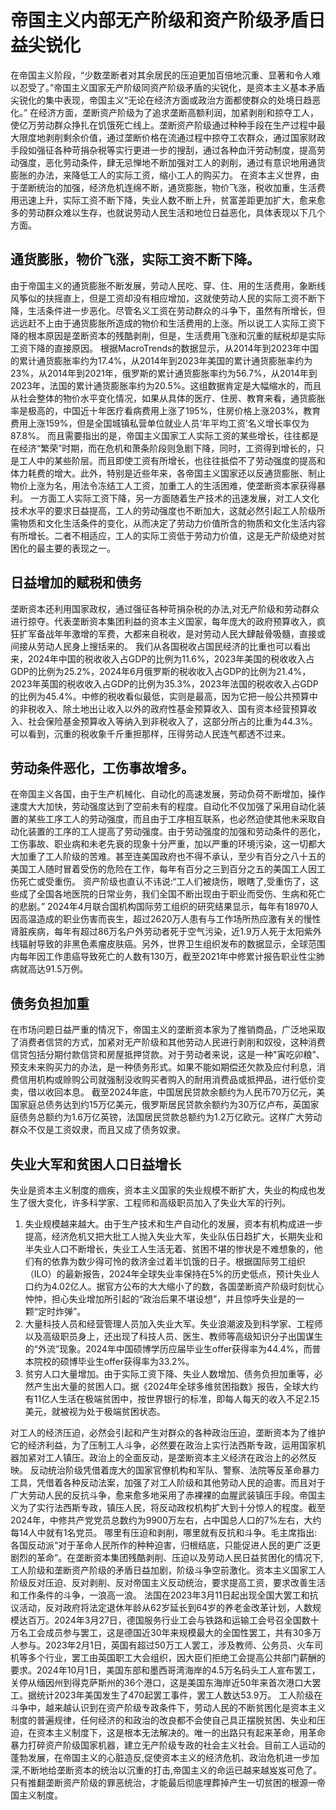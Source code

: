 # 帝国主义内部无产阶级和资产阶级矛盾日益尖锐化

在帝国主义阶段，“少数垄断者对其余居民的压迫更加百倍地沉重、显著和令人难以忍受了。”帝国主义国家无产阶级同资产阶级矛盾的尖锐化，是资本主义基本矛盾尖锐化的集中表现，帝国主义“无论在经济方面或政治方面都使群众的处境日趋恶化。”
在经济方面，垄断资产阶级为了追求垄断高额利润，加紧剥削和掠夺工人，使亿万劳动群众挣扎在饥饿死亡线上。垄断资产阶级通过种种手段在生产过程中最大限度地剥削剩余价值，通过垄断价格在流通过程中掠夺工农群众，通过国家财政手段如强征各种苛捐杂税等实行更进一步的搜刮，通过各种血汗劳动制度，提高劳动强度，恶化劳动条件，肆无忌惮地不断加强对工人的剥削，通过有意识地用通货膨胀的办法，来降低工人的实际工资，缩小工人的购买力。
在资本主义世界，由于垄断统治的加强，经济危机连绵不断，通货膨胀，物价飞涨，税收加重，生活费用迅速上升，实际工资不断下降，失业人数不断上升，贫富差距更加扩大，愈来愈多的劳动群众难以生存，也就说劳动人民生活和地位日益恶化，具体表现以下几个方面。

## 通货膨胀，物价飞涨，实际工资不断下降。
由于帝国主义的通货膨胀不断发展，劳动人民吃、穿、住、用的生活费用，象断线风筝似的扶摇直上，但是工资却没有相应增加，这就使劳动人民的实际工资不断下降，生活条件进一步恶化。尽管名义工资在劳动群众的斗争下，虽然有所增长，但远远赶不上由于通货膨胀所造成的物价和生活费用的上涨。所以说工人实际工资下降的根本原因是垄断资本的残酷剥削，但是，生活费用飞涨和沉重的赋税却是实际工资下降的直接原因。
根据MacroTrends的数据显示，从2014年到2023年中国的累计通货膨胀率约为17.4%，从2014年到2023年美国的累计通货膨胀率约为23%，从2014年到2021年，俄罗斯的累计通货膨胀率约为56.7%，从2014年到2023年，法国的累计通货膨胀率约为20.5%。这组数据肯定是大幅缩水的，而且从社会整体的物价水平变化情况，如果从具体的医疗、住房、教育来看，通货膨胀率是极高的，中国近十年医疗看病费用上涨了195%，住房价格上涨203%，教育费用上涨159%，但是全国城镇私营单位就业人员‘年平均工资’名义增长率仅为87.8%。
而且需要指出的是，帝国主义国家工人实际工资的某些增长，往往都是在经济“繁荣”时期，而在危机和萧条阶段则急剧下降，同时，工资得到增长的，只是工人中的某些阶层。而且即使工资有所增长，也往往抵偿不了劳动强度的提高和体力耗费的增大。此外，特别是近些年来，各帝国主义国家还以反通货膨胀、制止物价上涨为名，用法令冻结工人工资，加重工人的生活困难，使垄断资本家获得暴利。
一方面工人实际工资下降，另一方面随着生产技术的迅速发展，对工人文化技术水平的要求日益提高，工人的劳动强度也不断加大，这就必然引起工人阶级所需物质和文化生活条件的变化，从而决定了劳动力价值所含的物质和文化生活内容有所增长。二者不相适应，工人的实际工资低于劳动力价值，这是无产阶级绝对贫困化的最主要的表现之一。

## 日益增加的赋税和债务
垄断资本还利用国家政权，通过强征各种苛捐杂税的办法,对无产阶级和劳动群众进行掠夺。代表垄断资本集团利益的资本主义国家，每年庞大的政府预算收入，疯狂扩军备战年年激增的军费，大都来自税收，是对劳动人民大肆敲骨吸髓，直接或间接从劳动人民身上搜括来的。
我们从各国税收占国民经济的比重也可以看出来，2024年中国的税收收入占GDP的比例为11.6%，2023年美国的税收收入占GDP的比例为25.2%，2024年6月俄罗斯的税收收入占GDP的比例为21.4%，2023年英国的税收收入占GDP的比例为35.3%，2023年法国的税收收入占GDP的比例为45.4%。中修的税收看似最低，实则是最高，因为它把一般公共预算中的非税收入、除土地出让收入以外的政府性基金预算收入、国有资本经营预算收入、社会保险基金预算收入等纳入到非税收入了，这部分所占的比重为44.3%。可以看到，沉重的税收象千斤重担那样，压得劳动人民连气都透不过来。

## 劳动条件恶化，工伤事故增多。
在帝国主义各国，由于生产机械化、自动化的高速发展，劳动负荷不断增加，操作速度大大加快，劳动强度达到了空前未有的程度。自动化不仅加强了采用自动化装置的某些工序工人的劳动强度，而且由于工序相互联系，也必然迫使其他未采取自动化装置的工序的工人提高了劳动强度。由于劳动强度的加强和劳动条件的恶化，工伤事故、职业病和未老先衰的现象十分严重，加以严重的环境污染，这一切都大大加重了工人阶级的苦难。甚至连美国政府也不得不承认，至少有百分之八十五的美国工人随时冒着受伤的危险在工作，每年有百分之三到百分之五的美国工人因工伤死亡或受重伤。
资产阶级也直认不讳说:“工人们被烧伤，眼瞎了,受重伤了，这些成了全国各地医院的日常业务，我们全国不断出现由于职业而受伤、生病和死亡的悲剧。”
 2024年4月联合国机构国际劳工组织的研究结果显示，每年有18970人因高温造成的职业伤害而丧生，超过2620万人患有与工作场所热应激有关的慢性肾脏疾病，每年有超过86万名户外劳动者死于空气污染，近1.9万人死于太阳紫外线辐射导致的非黑色素瘤皮肤癌。另外，世界卫生组织发布的数据显示，全球范围内每年因工作患癌导致死亡的人数有130万，截至2021年中修累计报告职业性尘肺病就高达91.5万例。
## 债务负担加重
在市场问题日益严重的情况下，帝国主义的垄断资本家为了推销商品，广泛地采取了消费者信贷的方式，加紧对无产阶级和其他劳动人民进行剥削和奴役，这种消费信贷包括分期付款信贷和房屋抵押贷款。对于劳动者来说，这是一种"寅吃卯粮”、预支未来购买力的办法，是一种债务形式。如果不能如期偿还欠款及应付利息，消费信用机构或赊购公司就强制没收购买者购入的耐用消费品或抵押品，进行低价变卖，借以收回本息。
截至2024年底，中国居民贷款余额约为人民币70万亿元，美国家庭总债务达到约15万亿美元，俄罗斯居民贷款余额约为30万亿卢布，英国家庭债务总额约为1.6万亿英镑，法国居民贷款总额约为1.2万亿欧元。这样广大劳动群众不仅是工资奴隶，而且又成了债务奴隶。
## 失业大军和贫困人口日益增长
失业是资本主义制度的痼疾，资本主义国家的失业规模不断扩大，失业的构成也发生了很大变化，许多科学家、工程师和高级职员加入了失业大军的行列。
1. 失业规模越来越大。由于生产技术和生产自动化的发展，资本有机构成进一步提高，经济危机又把大批工人抛入失业大军，失业队伍日趋扩大，长期失业和半失业人口不断增长，失业工人生活无着、贫困不堪的惨状是不难想象的，他们有的依靠为数少得可怜的救济金过着半饥饿的日子。根据国际劳工组织（ILO）的最新报告，2024年全球失业率保持在5%的历史低点，预计失业人口约为4.02亿人。据官方公布的大大缩小了的数，各国垄断资产阶级时刻忧心忡忡，担心失业增加所引起的“政治后果不堪设想”，并且惊呼失业是的一颗“定时炸弹”。
2. 大量科技人员和经营管理人员加入失业大军。失业浪潮波及到科学家、工程师以及高级职员身上，还出现了科技人员、医生、教师等高级知识分子出国谋生的“外流”现象。2024年中国硕博学历应届毕业生offer获得率为44.4%，而普本院校的硕博毕业生offer获得率为33.2%。
3. 贫穷人口大量增加。由于实际工资下降、失业人数增加、债务负担加重等，必然产生出大量的贫困人口。据《2024年全球多维贫困指数》报告，全球大约有11亿人生活在极端贫困中，按世界银行的标准，即每人每天的收入不足2.15美元，就被视为处于极端贫困状态。

对工人的经济压迫，必然会引起和产生对群众的各种政治压迫，垄断资本为了维护它的经济利益，为了压制工人斗争，必然要在政治上实行法西斯专政，运用国家机器加紧对工人镇压。政治上的全面反动，是垄断资本主义经济在政治上的必然反映。
反动统治阶级凭借着庞大的国家官僚机构和军队、警察、法院等反革命暴力工具，凭借着各种反动法案，加强了对工人阶级和其他劳动人民的迫害。而且对于广大劳动人民的反抗斗争，愈来愈多地采用了赤裸裸的血腥武装镇压手段。帝国主义为了实行法西斯专政，镇压人民，将反动政权机构扩大到十分惊人的程度。截至2024年，中修共产党党员总数约为9900万左右，占中国总人口的7%左右，大约每14人中就有1名党员。
哪里有压迫和剥削，哪里就有反抗和斗争。毛主席指出:各国反动派“对于革命人民所作的种种迫害，归根结底，只能促进人民的更广泛更剧烈的革命”。在垄断资本集团残酷剥削、压迫以及劳动人民日益贫困化的情况下,工人阶级和垄断资产阶级的矛盾日益加剧，阶级斗争空前激化。资本主义国家工人阶级反对压迫、反对剥削、反对帝国主义反动统治，要求提高工资，要求改善生活和工作条件的斗争，一浪高一浪。
法国在2023年3月11日起出现全国大罢工和抗议活动，反对政府将法定退休年龄从62岁延长到64岁的养老金改革计划，人数规模达百万。2024年3月27日，德国服务行业工会与铁路和运输工会号召全国数十万名工会成员参与罢工，这是德国近30年来规模最大的全国性罢工，共有30多万人参与。2023年2月1日，英国有超过50万工人罢工，涉及教师、公务员、火车司机等多个行业，罢工由英国职工大会组织，因大臣们拒绝工会提高公共部门薪酬的要求。2024年10月1日，美国东部和墨西哥湾海岸的4.5万名码头工人宣布罢工，关停从缅因州到得克萨斯州的36个港口，这是美国东海岸近50年来首次港口大罢工。据统计2023年美国发生了470起罢工事件，罢工人数达53.9万。
工人阶级在斗争中，越来越认识到在资产阶级专政条件下，劳动人民的不断贫困化是资本主义制度的普遍规律，任何经济的和政治的改良都不会使自己具正摆脱贫困、失业和压迫，在资本主义制度下，这是根本无法解决的。唯一的出路只有起来革命，用革命暴力打碎资产阶级国家机器，建立无产阶级专政的社会主义社会。目前工人运动的蓬勃发展，在帝国主义的心脏造反,促使资本主义的经济危机、政治危机进一步加深,不断地给垄断资本的统治以沉重的打击,帝国主义的命运已越来越岌岌可危了。只有推翻垄断资产阶级的罪恶统治，才能最后彻底埋葬掉产生一切贫困的根源一帝国主义制度。